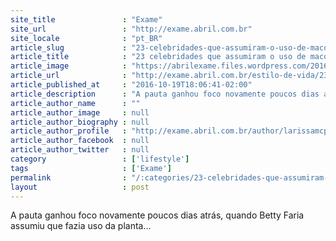 ```yaml
---
site_title               : "Exame"
site_url                 : "http://exame.abril.com.br"
site_locale              : "pt_BR"
article_slug             : "23-celebridades-que-assumiram-o-uso-de-maconha"
article_title            : "23 celebridades que assumiram o uso de maconha"
article_image            : "https://abrilexame.files.wordpress.com/2016/10/jennifer-aniston.jpg?quality=70&strip=all&w=680"
article_url              : "http://exame.abril.com.br/estilo-de-vida/23-celebridades-que-assumiram-o-uso-de-maconha/"
article_published_at     : "2016-10-19T18:06:41-02:00"
article_description      : "A pauta ganhou foco novamente poucos dias atrás, quando Betty Faria assumiu que fazia uso da planta..."
article_author_name      : ""
article_author_image     : null
article_author_biography : null
article_author_profile   : "http://exame.abril.com.br/author/larissamcpmoreira/"
article_author_facebook  : null
article_author_twitter   : null
category                 : ['lifestyle']
tags                     : ['Exame']
permalink                : "/:categories/23-celebridades-que-assumiram-o-uso-de-maconha/"
layout                   : post
---
```


A pauta ganhou foco novamente poucos dias atrás, quando Betty Faria assumiu que fazia uso da planta...
